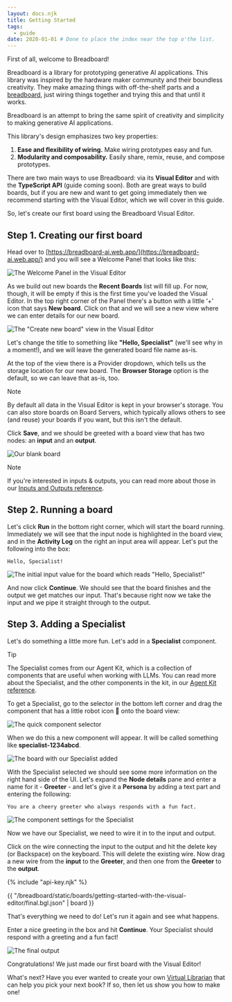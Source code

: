 ```yaml
---
layout: docs.njk
title: Getting Started
tags:
  - guide
date: 2020-01-01 # Done to place the index near the top o'the list.
---
```


First of all, welcome to Breadboard!

Breadboard is a library for prototyping generative AI applications. This library was inspired by the hardware maker community and their boundless creativity. They make amazing things with off-the-shelf parts and a [breadboard](https://en.wikipedia.org/wiki/Breadboard), just wiring things together and trying this and that until it works.

Breadboard is an attempt to bring the same spirit of creativity and simplicity to making generative AI applications.

This library's design emphasizes two key properties:

1. **Ease and flexibility of wiring.** Make wiring prototypes easy and fun.
1. **Modularity and composability.** Easily share, remix, reuse, and compose prototypes.

There are two main ways to use Breadboard: via its **Visual Editor** and with the **TypeScript API** (guide coming soon). Both are great ways to build boards, but if you are new and want to get going immediately then we recommend starting with the Visual Editor, which we will cover in this guide.

So, let's create our first board using the Breadboard Visual Editor.

## Step 1. Creating our first board

Head over to [https://breadboard-ai.web.app/](https://breadboard-ai.web.app/) and you will see a Welcome Panel that looks like this:

![The Welcome Panel in the Visual Editor](/breadboard/static/images/getting-started-with-the-visual-editor/1-welcome-panel.png)

As we build out new boards the **Recent Boards** list will fill up. For now, though, it will be empty if this is the first time you've loaded the Visual Editor. In the top right corner of the Panel there's a button with a little ‘+' icon that says **New board**. Click on that and we will see a new view where we can enter details for our new board.

![The "Create new board" view in the Visual Editor](/breadboard/static/images/getting-started-with-the-visual-editor/2-create-board.png)

Let's change the title to something like **"Hello, Specialist"** (we'll see why in a moment!), and we will leave the generated board file name as-is.

At the top of the view there is a Provider dropdown, which tells us the storage location for our new board. The **Browser Storage** option is the default, so we can leave that as-is, too.

> [!NOTE]
> By default all data in the Visual Editor is kept in your browser's storage. You can also store boards on Board Servers, which typically allows others to see (and reuse) your boards if you want, but this isn't the default.

Click **Save**, and we should be greeted with a board view that has two nodes: an **input** and an **output**.

![Our blank board](/breadboard/static/images/getting-started-with-the-visual-editor/3-blank-board.png)

> [!NOTE]
> If you're interested in inputs & outputs, you can read more about those in our [Inputs and Outputs reference](../io/).

## Step 2. Running a board

Let's click **Run** in the bottom right corner, which will start the board running. Immediately we will see that the input node is highlighted in the board view, and in the **Activity Log** on the right an input area will appear. Let's put the following into the box:

```prompt
Hello, Specialist!
```

![The initial input value for the board which reads "Hello, Specialist!"](/breadboard/static/images/getting-started-with-the-visual-editor/4-first-input.png)

And now click **Continue**. We should see that the board finishes and the output we get matches our input. That's because right now we take the input and we pipe it straight through to the output.

## Step 3. Adding a Specialist

Let's do something a little more fun. Let's add in a **Specialist** component.

> [!TIP]
> The Specialist comes from our Agent Kit, which is a collection of components that are useful when working with LLMs. You can read more about the Specialist, and the other components in the kit, in our [Agent Kit reference](https://breadboard-ai.github.io/breadboard/docs/kits/agents/#specialist).

To get a Specialist, go to the selector in the bottom left corner and drag the component that has a little robot icon 🤖 onto the board view:

![The quick component selector](/breadboard/static/images/getting-started-with-the-visual-editor/5-node-selector.png)

When we do this a new component will appear. It will be called something like **specialist-1234abcd**.

![The board with our Specialist added](/breadboard/static/images/getting-started-with-the-visual-editor/6-graph.png)

With the Specialist selected we should see some more information on the right hand side of the UI. Let's expand the **Node details** pane and enter a name for it - **Greeter** - and let's give it a **Persona** by adding a text part and entering the following:

```prompt
You are a cheery greeter who always responds with a fun fact.
```

![The component settings for the Specialist](/breadboard/static/images/getting-started-with-the-visual-editor/7-node-settings.png)

Now we have our Specialist, we need to wire it in to the input and output.

Click on the wire connecting the input to the output and hit the delete key (or Backspace) on the keyboard. This will delete the existing wire. Now drag a new wire from the **input** to the **Greeter**, and then one from the **Greeter** to the **output**.

{% include "api-key.njk" %}

{{ "/breadboard/static/boards/getting-started-with-the-visual-editor/final.bgl.json" | board }}

That's everything we need to do! Let's run it again and see what happens.

Enter a nice greeting in the box and hit **Continue**. Your Specialist should respond with a greeting and a fun fact!

![The final output](/breadboard/static/images/getting-started-with-the-visual-editor/8-final-output.png)

Congratulations! We just made our first board with the Visual Editor!

What's next? Have you ever wanted to create your own [Virtual Librarian](./guides/librarian/) that can help you pick your next book? If so, then let us show you how to make one!
